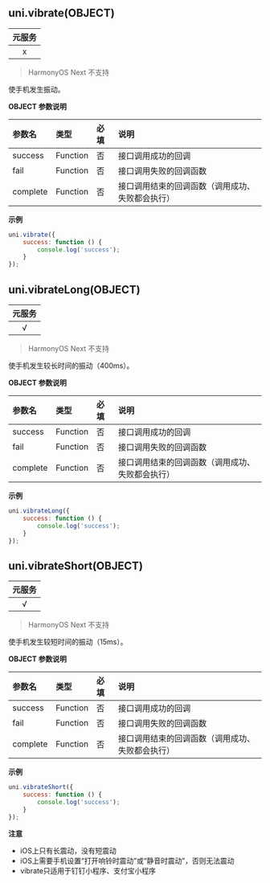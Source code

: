## uni.vibrate(OBJECT)

|元服务|
|:-:|
|x|

> HarmonyOS Next 不支持

使手机发生振动。

**OBJECT 参数说明**

|参数名|类型|必填|说明|
|:-|:-|:-|:-|
|success|Function|否|接口调用成功的回调|
|fail|Function|否|接口调用失败的回调函数|
|complete|Function|否|接口调用结束的回调函数（调用成功、失败都会执行）|

**示例**

```javascript
uni.vibrate({
	success: function () {
		console.log('success');
	}
});
```

## uni.vibrateLong(OBJECT)

|元服务|
|:-:|
|√|

> HarmonyOS Next 不支持

使手机发生较长时间的振动（400ms）。

**OBJECT 参数说明**

|参数名|类型|必填|说明|
|:-|:-|:-|:-|
|success|Function|否|接口调用成功的回调|
|fail|Function|否|接口调用失败的回调函数|
|complete|Function|否|接口调用结束的回调函数（调用成功、失败都会执行）|

**示例**

```javascript
uni.vibrateLong({
	success: function () {
		console.log('success');
	}
});
```

## uni.vibrateShort(OBJECT)

|元服务|
|:-:|
|√|

> HarmonyOS Next 不支持

使手机发生较短时间的振动（15ms）。

**OBJECT 参数说明**

|参数名|类型|必填|说明|
|:-|:-|:-|:-|
|success|Function|否|接口调用成功的回调|
|fail|Function|否|接口调用失败的回调函数|
|complete|Function|否|接口调用结束的回调函数（调用成功、失败都会执行）|

**示例**

```javascript
uni.vibrateShort({
	success: function () {
		console.log('success');
	}
});
```

**注意**
- iOS上只有长震动，没有短震动
- iOS上需要手机设置“打开响铃时震动”或“静音时震动”，否则无法震动
- vibrate只适用于钉钉小程序、支付宝小程序
